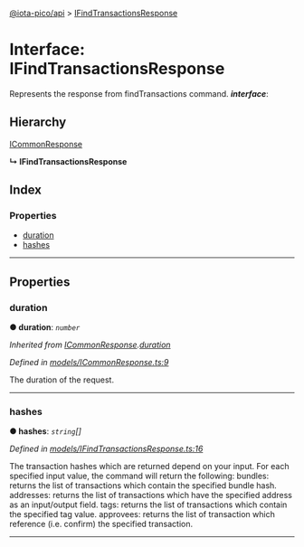 [@iota-pico/api](../README.md) > [IFindTransactionsResponse](../interfaces/ifindtransactionsresponse.md)

# Interface: IFindTransactionsResponse

Represents the response from findTransactions command.
*__interface__*: 

## Hierarchy

 [ICommonResponse](icommonresponse.md)

**↳ IFindTransactionsResponse**

## Index

### Properties

* [duration](ifindtransactionsresponse.md#duration)
* [hashes](ifindtransactionsresponse.md#hashes)

---

## Properties

<a id="duration"></a>

###  duration

**● duration**: *`number`*

*Inherited from [ICommonResponse](icommonresponse.md).[duration](icommonresponse.md#duration)*

*Defined in [models/ICommonResponse.ts:9](https://github.com/iota-pico/api/blob/2556ace/src/models/ICommonResponse.ts#L9)*

The duration of the request.

___
<a id="hashes"></a>

###  hashes

**● hashes**: *`string`[]*

*Defined in [models/IFindTransactionsResponse.ts:16](https://github.com/iota-pico/api/blob/2556ace/src/models/IFindTransactionsResponse.ts#L16)*

The transaction hashes which are returned depend on your input. For each specified input value, the command will return the following: bundles: returns the list of transactions which contain the specified bundle hash. addresses: returns the list of transactions which have the specified address as an input/output field. tags: returns the list of transactions which contain the specified tag value. approvees: returns the list of transaction which reference (i.e. confirm) the specified transaction.

___

